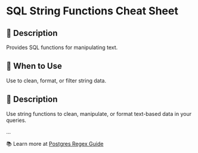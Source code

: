 # SQL String Functions Cheat Sheet
## 📌 Description
Provides SQL functions for manipulating text.

## 🚀 When to Use
Use to clean, format, or filter string data.



## 📌 Description
Use string functions to clean, manipulate, or format text-based data in your queries.

...

📚 Learn more at [Postgres Regex Guide](https://www.postgresql.org/docs/current/functions-matching.html)